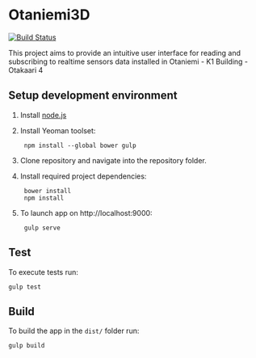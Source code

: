 Otaniemi3D
==============

[![Build Status](https://travis-ci.org/AaltoAsia/Otaniemi3D.svg?branch=master)](https://travis-ci.org/AaltoAsia/Otaniemi3D)

This project aims to provide an intuitive user interface for reading and subscribing to realtime sensors data installed in Otaniemi - K1 Building - Otakaari 4


Setup development environment
-----------------------------

1. Install [node.js](http://nodejs.org/)
2. Install Yeoman toolset:

        npm install --global bower gulp

3. Clone repository and navigate into the repository folder.
4. Install required project dependencies:

        bower install
        npm install

5. To launch app on http://localhost:9000:

        gulp serve


Test
-----------------------------

To execute tests run:

    gulp test


Build
-----------------------------
To build the app in the `dist/` folder run:

    gulp build
